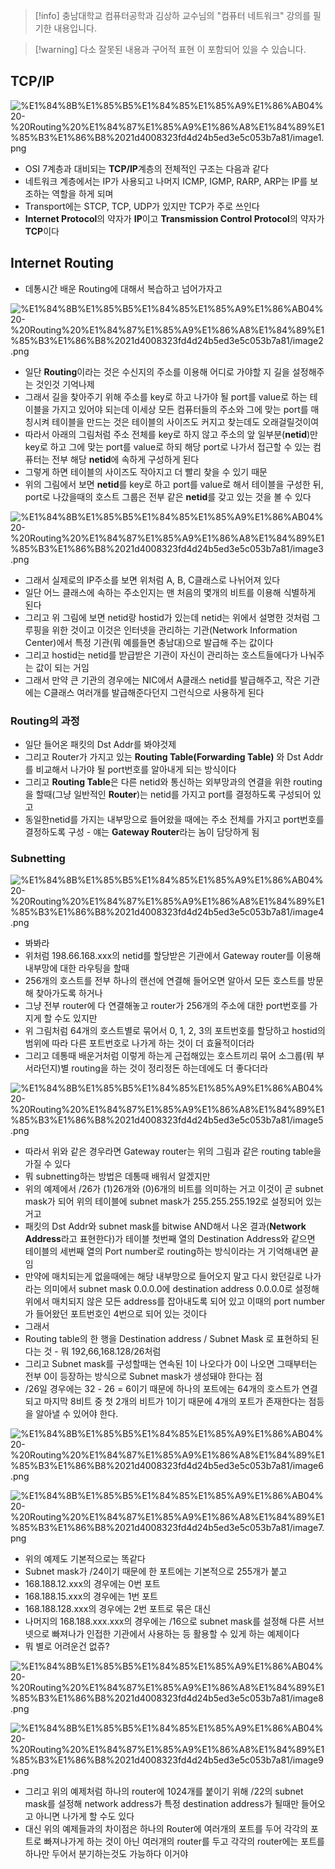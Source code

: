 > [!info] 충남대학교 컴퓨터공학과 김상하 교수님의 "컴퓨터 네트워크" 강의를 필기한 내용입니다.

> [!warning] 다소 잘못된 내용과 구어적 표현 이 포함되어 있을 수 있습니다.

## TCP/IP

![%E1%84%8B%E1%85%B5%E1%84%85%E1%85%A9%E1%86%AB04%20-%20Routing%20%E1%84%87%E1%85%A9%E1%86%A8%E1%84%89%E1%85%B3%E1%86%B8%2021d4008323fd4d24b5ed3e5c053b7a81/image1.png](botanicals/network/originals/comnet.fall.2021.cse.cnu.ac.kr/images/04_21d4008323fd4d24b5ed3e5c053b7a81/image1.png)

- OSI 7계층과 대비되는 **TCP/IP**계층의 전체적인 구조는 다음과 같다
- 네트워크 계층에서는 IP가 사용되고 나머지 ICMP, IGMP, RARP, ARP는 IP를 보조하는 역할을 하게 되며
- Transport에는 STCP, TCP, UDP가 있지만 TCP가 주로 쓰인다
- **Internet Protocol**의 약자가 **IP**이고 **Transmission Control Protocol**의 약자가 **TCP**이다

## Internet Routing

- 데통시간 배운 Routing에 대해서 복습하고 넘어가자고

![%E1%84%8B%E1%85%B5%E1%84%85%E1%85%A9%E1%86%AB04%20-%20Routing%20%E1%84%87%E1%85%A9%E1%86%A8%E1%84%89%E1%85%B3%E1%86%B8%2021d4008323fd4d24b5ed3e5c053b7a81/image2.png](botanicals/network/originals/comnet.fall.2021.cse.cnu.ac.kr/images/04_21d4008323fd4d24b5ed3e5c053b7a81/image2.png)

- 일단 **Routing**이라는 것은 수신지의 주소를 이용해 어디로 가야할 지 길을 설정해주는 것인것 기억나제
- 그래서 길을 찾아주기 위해 주소를 key로 하고 나가야 될 port를 value로 하는 테이블을 가지고 있어야 되는데 이세상 모든 컴퓨터들의 주소와 그에 맞는 port를 매칭시켜 테이블을 만드는 것은 테이블의 사이즈도 커지고 찾는데도 오래걸릴것이여
- 따라서 아래의 그림처럼 주소 전체를 key로 하지 않고 주소의 앞 일부분(**netid**)만 key로 하고 그에 맞는 port를 value로 하되 해당 port로 나가서 접근할 수 있는 컴퓨터는 전부 해당 **netid**에 속하게 구성하게 된다
- 그렇게 하면 테이블의 사이즈도 작아지고 더 빨리 찾을 수 있기 때문
- 위의 그림에서 보면 **netid**를 key로 하고 port를 value로 해서 테이블을 구성한 뒤, port로 나갔을때의 호스트 그룹은 전부 같은 **netid**를 갖고 있는 것을 볼 수 있다

![%E1%84%8B%E1%85%B5%E1%84%85%E1%85%A9%E1%86%AB04%20-%20Routing%20%E1%84%87%E1%85%A9%E1%86%A8%E1%84%89%E1%85%B3%E1%86%B8%2021d4008323fd4d24b5ed3e5c053b7a81/image3.png](botanicals/network/originals/comnet.fall.2021.cse.cnu.ac.kr/images/04_21d4008323fd4d24b5ed3e5c053b7a81/image3.png)

- 그래서 실제로의 IP주소를 보면 위처럼 A, B, C클래스로 나뉘어져 있다
- 일단 어느 클래스에 속하는 주소인지는 맨 처음의 몇개의 비트를 이용해 식별하게 된다
- 그리고 위 그림에 보면 netid랑 hostid가 있는데 netid는 위에서 설명한 것처럼 그루핑을 위한 것이고 이것은 인터넷을 관리하는 기관(Network Information Center)에서 특정 기관(뭐 예를들면 충남대)으로 발급해 주는 값이다
- 그리고 hostid는 netid를 받급받은 기관이 자신이 관리하는 호스트들에다가 나눠주는 값이 되는 거임
- 그래서 만약 큰 기관의 경우에는 NIC에서 A클래스 netid를 발급해주고, 작은 기관에는 C클래스 여러개를 발급해준다던지 그런식으로 사용하게 된다

### Routing의 과정

- 일단 들어온 패킷의 Dst Addr를 봐야것제
- 그리고 Router가 가지고 있는 **Routing Table(Forwarding Table)** 와 Dst Addr를 비교해서 나가야 될 port번호를 알아내게 되는 방식이다
- 그리고 **Routing Table**은 다른 netid와 통신하는 외부망과의 연결을 위한 routing을 할때(그냥 일반적인 **Router**)는 netid를 가지고 port를 결정하도록 구성되어 있고
- 동일한netid를 가지는 내부망으로 들어왔을 때에는 주소 전체를 가지고 port번호를 결정하도록 구성 - 얘는 **Gateway Router**라는 놈이 담당하게 됨

### Subnetting

![%E1%84%8B%E1%85%B5%E1%84%85%E1%85%A9%E1%86%AB04%20-%20Routing%20%E1%84%87%E1%85%A9%E1%86%A8%E1%84%89%E1%85%B3%E1%86%B8%2021d4008323fd4d24b5ed3e5c053b7a81/image4.png](botanicals/network/originals/comnet.fall.2021.cse.cnu.ac.kr/images/04_21d4008323fd4d24b5ed3e5c053b7a81/image4.png)

- 봐봐라
- 위처럼 198.66.168.xxx의 netid를 할당받은 기관에서 Gateway router를 이용해 내부망에 대한 라우팅을 할때
- 256개의 호스트를 전부 하나의 랜선에 연결해 들어오면 알아서 모든 호스트를 방문해 찾아가도록 하거나
- 그냥 전부 router에 다 연결해놓고 router가 256개의 주소에 대한 port번호를 가지게 할 수도 있지만
- 위 그림처럼 64개의 호스트별로 묶어서 0, 1, 2, 3의 포트번호를 할당하고 hostid의 범위에 따라 다른 포트번호로 나가게 하는 것이 더 효율적이더라
- 그리고 데통때 배운거처럼 이렇게 하는게 근접해있는 호스트끼리 묶어 소그룹(뭐 부서라던지)별 routing을 하는 것이 정리정돈 하는데에도 더 좋다더라

![%E1%84%8B%E1%85%B5%E1%84%85%E1%85%A9%E1%86%AB04%20-%20Routing%20%E1%84%87%E1%85%A9%E1%86%A8%E1%84%89%E1%85%B3%E1%86%B8%2021d4008323fd4d24b5ed3e5c053b7a81/image5.png](botanicals/network/originals/comnet.fall.2021.cse.cnu.ac.kr/images/04_21d4008323fd4d24b5ed3e5c053b7a81/image5.png)

- 따라서 위와 같은 경우라면 Gateway router는 위의 그림과 같은 routing table을 가질 수 있다
- 뭐 subnetting하는 방법은 데통때 배워서 알겠지만
- 위의 예제에서 /26가 (1)26개와 (0)6개의 비트를 의미하는 거고 이것이 곧 subnet mask가 되어 위의 테이블에 subnet mask가 255.255.255.192로 설정되어 있는 거고
- 패킷의 Dst Addr와 subnet mask를 bitwise AND해서 나온 결과(**Network Address**라고 표현한다)가 테이블 첫번째 열의 Destination Address와 같으면 테이블의 세번째 열의 Port number로 routing하는 방식이라는 거 기억해내면 끝임
- 만약에 매치되는게 없을때에는 해당 내부망으로 들어오지 말고 다시 왔던길로 나가라는 의미에서 subnet mask 0.0.0.0에 destination address 0.0.0.0로 설정해 위에서 매치되지 않은 모든 address를 잡아내도록 되어 있고 이때의 port number가 들어왔던 포트번호인 4번으로 되어 있는 것이다
- 그래서
- Routing table의 한 행을 Destination address / Subnet Mask 로 표현하되 된다는 것 - 뭐 192,66,168.128/26처럼
- 그리고 Subnet mask를 구성할때는 연속된 1이 나오다가 0이 나오면 그때부터는 전부 0이 등장하는 방식으로 Subnet mask가 생성돼야 한다는 점
- /26일 경우에는 32 - 26 = 6이기 때문에 하나의 포트에는 64개의 호스트가 연결되고 마지막 8비트 중 첫 2개의 비트가 1이기 때문에 4개의 포트가 존재한다는 점등을 알아낼 수 있어야 한다.

![%E1%84%8B%E1%85%B5%E1%84%85%E1%85%A9%E1%86%AB04%20-%20Routing%20%E1%84%87%E1%85%A9%E1%86%A8%E1%84%89%E1%85%B3%E1%86%B8%2021d4008323fd4d24b5ed3e5c053b7a81/image6.png](botanicals/network/originals/comnet.fall.2021.cse.cnu.ac.kr/images/04_21d4008323fd4d24b5ed3e5c053b7a81/image6.png)

![%E1%84%8B%E1%85%B5%E1%84%85%E1%85%A9%E1%86%AB04%20-%20Routing%20%E1%84%87%E1%85%A9%E1%86%A8%E1%84%89%E1%85%B3%E1%86%B8%2021d4008323fd4d24b5ed3e5c053b7a81/image7.png](botanicals/network/originals/comnet.fall.2021.cse.cnu.ac.kr/images/04_21d4008323fd4d24b5ed3e5c053b7a81/image7.png)

- 위의 예제도 기본적으로는 똑같다
- Subnet mask가 /24이기 때문에 한 포트에는 기본적으로 255개가 붙고
- 168.188.12.xxx의 경우에는 0번 포트
- 168.188.15.xxx의 경우에는 1번 포트
- 168.188.128.xxx의 경우에는 2번 포트로 묶은 대신
- 나머지의 168.188.xxx.xxx의 경우에는 /16으로 subnet mask를 설정해 다른 서브넷으로 빠져나가 인접한 기관에서 사용하는 등 활용할 수 있게 하는 예제이다
- 뭐 별로 어려운건 없쥬?

![%E1%84%8B%E1%85%B5%E1%84%85%E1%85%A9%E1%86%AB04%20-%20Routing%20%E1%84%87%E1%85%A9%E1%86%A8%E1%84%89%E1%85%B3%E1%86%B8%2021d4008323fd4d24b5ed3e5c053b7a81/image8.png](botanicals/network/originals/comnet.fall.2021.cse.cnu.ac.kr/images/04_21d4008323fd4d24b5ed3e5c053b7a81/image8.png)

![%E1%84%8B%E1%85%B5%E1%84%85%E1%85%A9%E1%86%AB04%20-%20Routing%20%E1%84%87%E1%85%A9%E1%86%A8%E1%84%89%E1%85%B3%E1%86%B8%2021d4008323fd4d24b5ed3e5c053b7a81/image9.png](botanicals/network/originals/comnet.fall.2021.cse.cnu.ac.kr/images/04_21d4008323fd4d24b5ed3e5c053b7a81/image9.png)

- 그리고 위의 예제처럼 하나의 router에 1024개를 붙이기 위해 /22의 subnet mask를 설정해 network address가 특정 destination address가 될때만 들어오고 아니면 나가게 할 수도 있다
- 대신 위의 예제들과의 차이점은 하나의 Router에 여러개의 포트를 두어 각각의 포트로 빠져나가게 하는 것이 아닌 여러개의 router를 두고 각각의 router에는 포트를 하나만 두어서 분기하는것도 가능하다 이거야
